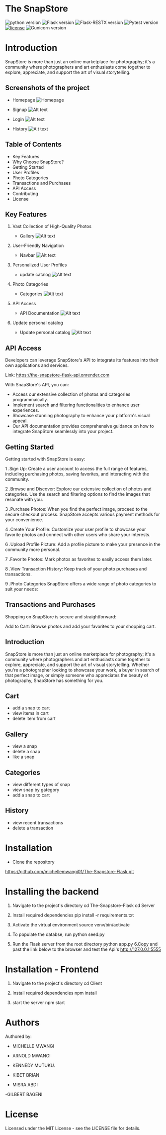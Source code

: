 # The SnapStore

![python version](https://img.shields.io/badge/python-3.10.12-blue.svg)
![Flask version](https://img.shields.io/badge/flask-2.3.3-red.svg)
![Flask-RESTX version](https://img.shields.io/badge/Flask_RESTX-1.1.0-cyan.svg)
![Pytest version](https://img.shields.io/badge/pytest-7.4.2-white.svg)
[![license](https://img.shields.io/badge/license-%20MIT%20-green.svg)](./LICENSE)
![Gunicorn version](https://img.shields.io/badge/gunicorn-21.2.0-orange.svg)

# Introduction

SnapStore is more than just an online marketplace for photography; it's a community where photographers and art enthusiasts come together to explore, appreciate, and support the art of visual storytelling.

## Screenshots of the project

- Homepage
  ![Homepage](images/image.png)

- Signup
  ![Alt text](images/image-1.png)

- Login
  ![Alt text](images/image-2.png)

- History
  ![Alt text](images/image-4.png)

## Table of Contents

- Key Features
- Why Choose SnapStore?
- Getting Started
- User Profiles
- Photo Categories
- Transactions and Purchases
- API Access
- Contributing
- License

## Key Features

1. Vast Collection of High-Quality Photos

   - Gallery
     ![Alt text](images/image-3.png)

2. User-Friendly Navigation

   - Navbar
     ![Alt text](images/image-5.png)

3. Personalized User Profiles

   - update catalog
     ![Alt text](images/image-6.png)

4. Photo Categories

   - Categories
     ![Alt text](images/image-7.png)

5. API Access

   - API Documentation
     ![Alt text](images/image-8.png)

6. Update personal catalog
   - Update personal catalog
     ![Alt text](images/image-9.png)

## API Access

Developers can leverage SnapStore's API to integrate its features into their own applications and services.

Link: https://the-snapstore-flask-api.onrender.com

With SnapStore's API, you can:

- Access our extensive collection of photos and categories programmaically.
- Implement search and filtering functionalities to enhance user experiences.
- Showcase stunning photography to enhance your platform's visual appeal.
- Our API documentation provides comprehensive guidance on how to integrate SnapStore seamlessly into your project.

## Getting Started

Getting started with SnapStore is easy:

1 .Sign Up: Create a user account to access the full range of features, including purchasing photos, saving favorites, and interacting with the community.

2 .Browse and Discover: Explore our extensive collection of photos and categories. Use the search and filtering options to find the images that resonate with you.

3 .Purchase Photos: When you find the perfect image, proceed to the secure checkout process. SnapStore accepts various payment methods for your convenience.

4 .Create Your Profile: Customize your user profile to showcase your favorite photos and connect with other users who share your interests.

6 .Upload Profile Picture: Add a profile picture to make your presence in the community more personal.

7 .Favorite Photos: Mark photos as favorites to easily access them later.

8 .View Transaction History: Keep track of your photo purchases and transactions.

9 .Photo Categories
SnapStore offers a wide range of photo categories to suit your needs:

## Transactions and Purchases

Shopping on SnapStore is secure and straightforward:

Add to Cart: Browse photos and add your favorites to your shopping cart.

## Introduction

SnapStore is more than just an online marketplace for photography; it's a community where photographers and art enthusiasts come together to explore, appreciate, and support the art of visual storytelling. Whether you're a photographer looking to showcase your work, a buyer in search of that perfect image, or simply someone who appreciates the beauty of photography, SnapStore has something for you.

## Cart

- add a snap to cart
- view items in cart
- delete item from cart

## Gallery

- view a snap
- delete a snap
- like a snap

## Categories

- view different types of snap
- view snap by gategory
- add a snap to cart

## History

- view recent transactions
- delete a transaction

# Installation

- Clone the repository

https://github.com/michellemwangi01/The-Snapstore-Flask.git

# Installing the backend

1. Navigate to the project's directory
   cd The-Snapstore-Flask
   cd Server

2. Install required dependencies
   pip install -r requirements.txt

3. Activate the virtual environment
   source venv/bin/activate

4. To populate the databse, run
   python seed.py

5. Run the Flask server from the root directory
   python app.py
   6.Copy and past the link below to the browser and test the Api's
   http://127.0.0.1:5555

# Installation - Frontend

1. Navigate to the project's directory
   cd Client

2. Install required dependencies
   npm install

3. start the server
   npm start

# Authors

Authored by:

- MICHELLE MWANGI

- ARNOLD MWANGI

- KENNEDY MUTUKU.

- KIBET BRIAN

- MISRA ABDI

-GILBERT BAGENI

# License

Licensed under the MIT License - see the LICENSE file for details.
